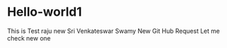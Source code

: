 # Hello-world1
This is Test raju new
Sri Venkateswar Swamy
New Git Hub Request
Let me check new one
